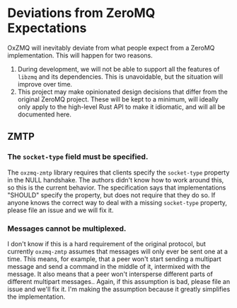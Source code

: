 <!-- This Source Code Form is subject to the terms of the Mozilla Public
   - License, v. 2.0. If a copy of the MPL was not distributed with this
   - file, You can obtain one at https://mozilla.org/MPL/2.0/. -->

# Deviations from ZeroMQ Expectations

OxZMQ will inevitably deviate from what people expect from a ZeroMQ implementation. This will happen for two reasons.

1. During development, we will not be able to support all the features of `libzmq` and its dependencies. This is unavoidable, but the situation will improve over time.
2. This project may make opinionated design decisions that differ from the original ZeroMQ project. These will be kept to a minimum, will ideally only apply to the high-level Rust API to make it idiomatic, and will all be documented here.

## ZMTP

### The `socket-type` field must be specified.
The `oxzmq-zmtp` library requires that clients specify the `socket-type` property in the NULL handshake. The authors didn't know how to work around this, so this is the current behavior. The specification says that implementations "SHOULD" specify the property, but does not require that they do so. If anyone knows the correct way to deal with a missing `socket-type` property, please file an issue and we will fix it.

### Messages cannot be multiplexed.
I don't know if this is a hard requirement of the original protocol, but currently `oxzmq-zmtp` assumes that messages will only ever be sent one at a time. This means, for example, that a peer won't start sending a multipart message and send a command in the middle of it, intermixed with the message. It also means that a peer won't intersperse different parts of different multipart messages.. Again, if this assumption is bad, please file an issue and we'll fix it. I'm making the assumption because it greatly simplifies the implementation.